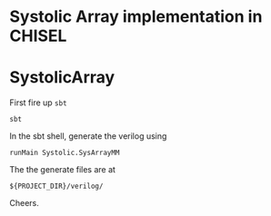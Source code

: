 Systolic Array implementation in CHISEL
=======================================
# SystolicArray
First fire up `sbt`
```$xslt
sbt
```
In the sbt shell, generate the verilog using
```
runMain Systolic.SysArrayMM
```
The the generate files are at
```$xslt
${PROJECT_DIR}/verilog/
```
Cheers.